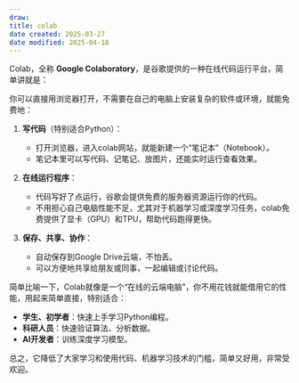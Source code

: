 ```yaml
---
draw:
title: colab
date created: 2025-03-27
date modified: 2025-04-18
---
```


Colab，全称 **Google Colaboratory**，是谷歌提供的一种在线代码运行平台，简单讲就是：

你可以直接用浏览器打开，不需要在自己的电脑上安装复杂的软件或环境，就能免费地：

1. **写代码**（特别适合Python）：
    - 打开浏览器，进入colab网站，就能新建一个“笔记本”（Notebook）。
    - 笔记本里可以写代码、记笔记、放图片，还能实时运行查看效果。
        
2. **在线运行程序**：
    - 代码写好了点运行，谷歌会提供免费的服务器资源运行你的代码。
    - 不用担心自己电脑性能不足，尤其对于机器学习或深度学习任务，colab免费提供了显卡（GPU）和TPU，帮助代码跑得更快。
        
3. **保存、共享、协作**：
    - 自动保存到Google Drive云端，不怕丢。
    - 可以方便地共享给朋友或同事，一起编辑或讨论代码。
        

简单比喻一下，Colab就像是一个“在线的云端电脑”，你不用花钱就能借用它的性能，用起来简单直接，特别适合：

- **学生、初学者**：快速上手学习Python编程。
- **科研人员**：快速验证算法、分析数据。
- **AI开发者**：训练深度学习模型。
    

总之，它降低了大家学习和使用代码、机器学习技术的门槛，简单又好用，非常受欢迎。
